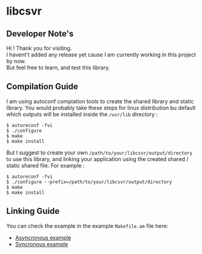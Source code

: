 # libcsvr

## Developer Note's

Hi ! Thank you for visiting.  
I havent't added any release yet cause I am currently working in this project by now.  
But feel free to learn, and test this library.  

## Compilation Guide
I am using autoconf compiation tools to create the shared library and static library. You would probably take these steps for linux distribution bu default which outputs will be installed inside the `/usr/lib` directory :
```
$ autoreconf -fvi
$ ./configure
$ make
$ make install
```

But I suggest to create your own `/path/to/your/libcsvr/output/directory` to use this library, and linking your application using the created shared / static shared file. For example :
```
$ autoreconf -fvi
$ ./configure --prefix=/path/to/your/libcsvr/output/directory
$ make
$ make install
```

## Linking Guide

You can check the example in the example `Makefile.am` file here:
* [Asyncronous example](./example/asyncronous/src/Makefile.am)
* [Syncronous example](./example/syncronous/src/Makefile.am)